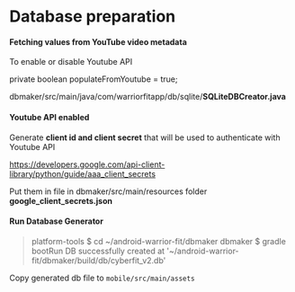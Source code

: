 # Database preparation

#### Fetching values from YouTube video metadata

To enable or disable Youtube API 

private boolean populateFromYoutube = true;

dbmaker/src/main/java/com/warriorfitapp/db/sqlite/**SQLiteDBCreator.java**



#### Youtube API enabled

Generate **client id and client secret** that will be used to authenticate with Youtube API 

https://developers.google.com/api-client-library/python/guide/aaa_client_secrets

Put them in file in dbmaker/src/main/resources folder **google_client_secrets.json**

#### Run Database Generator

> platform-tools $ cd ~/android-warrior-fit/dbmaker 
> dbmaker $ gradle bootRun
DB successfully created at '~/android-warrior-fit/dbmaker/build/db/cyberfit_v2.db' 

Copy generated db file to `mobile/src/main/assets`